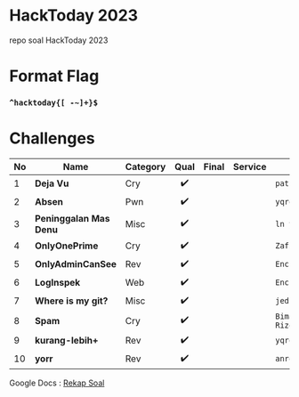 # HackToday 2023
repo soal HackToday 2023

# Format Flag
### `^hacktoday{[ -~]+}$` ###

# Challenges
| No 	| Name                     	| Category 	| Qual 	| Final 	| Service 	| Author        	|
|----	|--------------------------	|----------	|:------: |-------	|---------	|---------------|
| 1  	| **Deja Vu**               | Cry      	|✔️     	|       	|         	| `patsac#9402` 	|
| 2  	| **Absen**                	| Pwn      	|✔️     	|       	|         	| `yqroo#2166`  	|
| 3  	| **Peninggalan Mas Denu** 	| Misc     	|✔️     	|       	|         	| `ln y#1800`   	|
| 4  	| **OnlyOnePrime** 	        | Cry     	|✔️     	|       	|         	| `ZafiN#5650`   	|
| 5  	| **OnlyAdminCanSee** 	    | Rev     	|✔️     	|       	|         	| `Encrypted#0166`|
| 6  	| **LogInspek** 	          | Web     	|✔️     	|       	|         	| `Encrypted#0166`|
| 7   | **Where is my git?**      | Misc      |✔️       |           |           | `jedi#5782`       |
| 8   | **Spam**                  | Cry       |✔️       |         |           | `Bima Rizqy#8070`       |
| 9   | **kurang-lebih+**         | Rev       |✔️       |           |           | `yqroo#2166`        |
|10   | **yorr**                  | Rev       |✔️       |          |            | `anro128`      |

Google Docs : [Rekap Soal](https://docs.google.com/document/d/1Jkl5ULk40FsfhADBwwzSAZdu2R5L2Sa29-jTCr5_meM/edit?usp=sharing)

